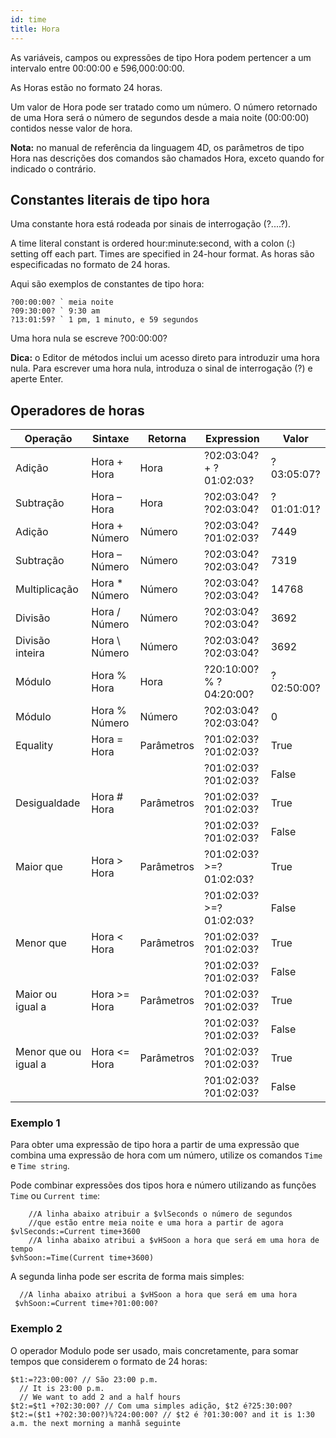 ```yaml
---
id: time
title: Hora
---
```


As variáveis, campos ou expressões de tipo Hora podem pertencer a um intervalo entre 00:00:00 e 596,000:00:00.

As Horas estão no formato 24 horas.

Um valor de Hora pode ser tratado como um número. O número retornado de uma Hora será o número de segundos desde a maia noite (00:00:00) contidos nesse valor de hora.

**Nota:** no manual de referência da linguagem 4D, os parâmetros de tipo Hora nas descrições dos comandos são chamados Hora, exceto quando for indicado o contrário.

## Constantes literais de tipo hora

Uma constante hora está rodeada por sinais de interrogação (?....?).

A time literal constant is ordered hour:minute:second, with a colon (:) setting off each part. Times are specified in 24-hour format. As horas são especificadas no formato de 24 horas.

Aqui são exemplos de constantes de tipo hora:

```4d
?00:00:00? ` meia noite
?09:30:00? ` 9:30 am
?13:01:59? ` 1 pm, 1 minuto, e 59 segundos
```

Uma hora nula se escreve ?00:00:00?

**Dica:** o Editor de métodos inclui um acesso direto para introduzir uma hora nula. Para escrever uma hora nula, introduza o sinal de interrogação (?) e aperte Enter.

## Operadores de horas

| Operação             | Sintaxe        | Retorna    | Expression              | Valor      |
| -------------------- | -------------- | ---------- | ----------------------- | ---------- |
| Adição               | Hora + Hora    | Hora       | ?02:03:04? + ?01:02:03? | ?03:05:07? |
| Subtração            | Hora – Hora    | Hora       | ?02:03:04? ?02:03:04?   | ?01:01:01? |
| Adição               | Hora + Número  | Número     | ?02:03:04? ?01:02:03?   | 7449       |
| Subtração            | Hora – Número  | Número     | ?02:03:04? ?02:03:04?   | 7319       |
| Multiplicação        | Hora * Número  | Número     | ?02:03:04? ?02:03:04?   | 14768      |
| Divisão              | Hora / Número  | Número     | ?02:03:04? ?02:03:04?   | 3692       |
| Divisão inteira      | Hora \ Número | Número     | ?02:03:04? ?02:03:04?   | 3692       |
| Módulo               | Hora % Hora    | Hora       | ?20:10:00? % ?04:20:00? | ?02:50:00? |
| Módulo               | Hora % Número  | Número     | ?02:03:04? ?02:03:04?   | 0          |
| Equality             | Hora = Hora    | Parâmetros | ?01:02:03? ?01:02:03?   | True       |
|                      |                |            | ?01:02:03? ?01:02:03?   | False      |
| Desigualdade         | Hora # Hora    | Parâmetros | ?01:02:03? ?01:02:03?   | True       |
|                      |                |            | ?01:02:03? ?01:02:03?   | False      |
| Maior que            | Hora > Hora    | Parâmetros | ?01:02:03? >=?01:02:03? | True       |
|                      |                |            | ?01:02:03? >=?01:02:03? | False      |
| Menor que            | Hora < Hora    | Parâmetros | ?01:02:03? ?01:02:03?   | True       |
|                      |                |            | ?01:02:03? ?01:02:03?   | False      |
| Maior ou igual a     | Hora >= Hora   | Parâmetros | ?01:02:03? ?01:02:03?   | True       |
|                      |                |            | ?01:02:03? ?01:02:03?   | False      |
| Menor que ou igual a | Hora <= Hora   | Parâmetros | ?01:02:03? ?01:02:03?   | True       |
|                      |                |            | ?01:02:03? ?01:02:03?   | False      |

### Exemplo 1

Para obter uma expressão de tipo hora a partir de uma expressão que combina uma expressão de hora com um número, utilize os comandos `Time` e `Time string`.

Pode combinar expressões dos tipos hora e número utilizando as funções `Time` ou `Current time`:

```4d
    //A linha abaixo atribuir a $vlSeconds o número de segundos   
    //que estão entre meia noite e uma hora a partir de agora
$vlSeconds:=Current time+3600
    //A linha abaixo atribui a $vHSoon a hora que será em uma hora de tempo
$vhSoon:=Time(Current time+3600)
```

A segunda linha pode ser escrita de forma mais simples:

```4d
  //A linha abaixo atribui a $vHSoon a hora que será em uma hora
 $vhSoon:=Current time+?01:00:00?
```

### Exemplo 2

O operador Modulo pode ser usado, mais concretamente, para somar tempos que considerem o formato de 24 horas:

```4d
$t1:=?23:00:00? // São 23:00 p.m.
  // It is 23:00 p.m.
  // We want to add 2 and a half hours
$t2:=$t1 +?02:30:00? // Com uma simples adição, $t2 é?25:30:00?
$t2:=($t1 +?02:30:00?)%?24:00:00? // $t2 é ?01:30:00? and it is 1:30 a.m. the next morning a manhã seguinte
```

